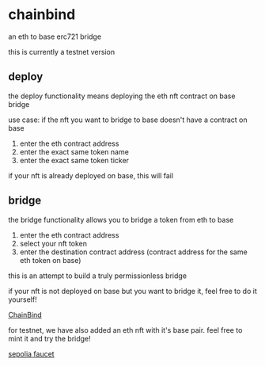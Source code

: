 # chainbind
an eth to base erc721 bridge

this is currently a testnet version

## deploy
the deploy functionality means deploying the eth nft contract on base bridge

use case: if the nft you want to bridge to base doesn't have a contract on base

1. enter the eth contract address
2. enter the exact same token name
3. enter the exact same token ticker

if your nft is already deployed on base, this will fail

## bridge
the bridge functionality allows you to bridge a token from eth to base
1. enter the eth contract address
2. select your nft token
3. enter the destination contract address (contract address for the same eth token on base)

this is an attempt to build a truly permissionless bridge

if your nft is not deployed on base but you want to bridge it, feel free to do it yourself!

[ChainBind](https://www.chainbind.xyz)


for testnet, we have also added an eth nft with it's base pair. feel free to mint it and try the bridge!

[sepolia faucet](https://www.alchemy.com/faucets/ethereum-sepolia)
